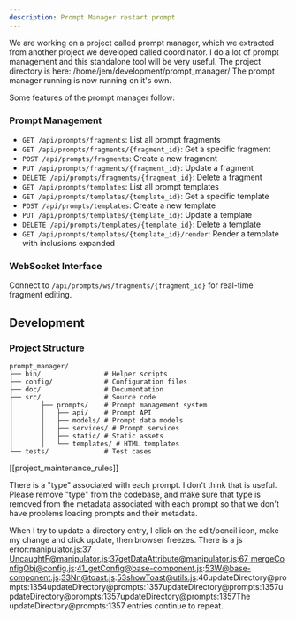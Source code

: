 ```yaml
---
description: Prompt Manager restart prompt
---
```


We are working on a project called prompt manager, which we extracted from another project we developed called coordinator. I do a lot of prompt management and this standalone tool will be very useful.
The project directory is here:
/home/jem/development/prompt_manager/
The prompt manager running is now running on it's own. 

Some features of the prompt manager follow:

### Prompt Management
- `GET /api/prompts/fragments`: List all prompt fragments
- `GET /api/prompts/fragments/{fragment_id}`: Get a specific fragment
- `POST /api/prompts/fragments`: Create a new fragment
- `PUT /api/prompts/fragments/{fragment_id}`: Update a fragment
- `DELETE /api/prompts/fragments/{fragment_id}`: Delete a fragment
- `GET /api/prompts/templates`: List all prompt templates
- `GET /api/prompts/templates/{template_id}`: Get a specific template
- `POST /api/prompts/templates`: Create a new template
- `PUT /api/prompts/templates/{template_id}`: Update a template
- `DELETE /api/prompts/templates/{template_id}`: Delete a template
- `GET /api/prompts/templates/{template_id}/render`: Render a template with inclusions expanded
### WebSocket Interface
Connect to `/api/prompts/ws/fragments/{fragment_id}` for real-time fragment editing.

## Development
### Project Structure
```
prompt_manager/
├── bin/                # Helper scripts
├── config/             # Configuration files
├── doc/                # Documentation
├── src/                # Source code
│       ├── prompts/    # Prompt management system
│       │   ├── api/    # Prompt API
│       │   ├── models/ # Prompt data models
│       │   ├── services/ # Prompt services
│       │   ├── static/ # Static assets
│       │   └── templates/ # HTML templates
└── tests/              # Test cases
```

[[project_maintenance_rules]]

There is a "type" associated with each prompt. I don't think that is useful. Please remove "type" from the codebase, and make sure that type is removed from the metadata associated with each prompt so that we don't have problems loading prompts and their metadata.

When I try to update a directory entry, I click on the edit/pencil icon, make my change and click update, then browser freezes. There is a js error:manipulator.js:37 UncaughtF@manipulator.js:37getDataAttribute@manipulator.js:67_mergeConfigObj@config.js:41_getConfig@base-component.js:53W@base-component.js:33Nn@toast.js:53showToast@utils.js:46updateDirectory@prompts:1354updateDirectory@prompts:1357updateDirectory@prompts:1357updateDirectory@prompts:1357updateDirectory@prompts:1357The updateDirectory@prompts:1357 entries continue to repeat.